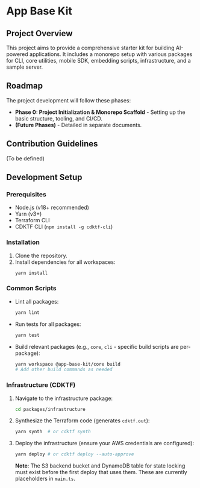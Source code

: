 # App Base Kit

## Project Overview

This project aims to provide a comprehensive starter kit for building AI-powered applications. It includes a monorepo setup with various packages for CLI, core utilities, mobile SDK, embedding scripts, infrastructure, and a sample server.

## Roadmap

The project development will follow these phases:

- **Phase 0: Project Initialization & Monorepo Scaffold** - Setting up the basic structure, tooling, and CI/CD.
- **(Future Phases)** - Detailed in separate documents.

## Contribution Guidelines

(To be defined)

## Development Setup

### Prerequisites

- Node.js (v18+ recommended)
- Yarn (v3+)
- Terraform CLI
- CDKTF CLI (`npm install -g cdktf-cli`)

### Installation

1.  Clone the repository.
2.  Install dependencies for all workspaces:
    ```bash
    yarn install
    ```

### Common Scripts

- Lint all packages:
  ```bash
  yarn lint
  ```
- Run tests for all packages:
  ```bash
  yarn test
  ```
- Build relevant packages (e.g., `core`, `cli` - specific build scripts are per-package):
  ```bash
  yarn workspace @app-base-kit/core build
  # Add other build commands as needed
  ```

### Infrastructure (CDKTF)

1.  Navigate to the infrastructure package:
    ```bash
    cd packages/infrastructure
    ```
2.  Synthesize the Terraform code (generates `cdktf.out`):
    ```bash
    yarn synth  # or cdktf synth
    ```
3.  Deploy the infrastructure (ensure your AWS credentials are configured):
    ```bash
    yarn deploy # or cdktf deploy --auto-approve
    ```
    **Note**: The S3 backend bucket and DynamoDB table for state locking must exist before the first deploy that uses them. These are currently placeholders in `main.ts`.
